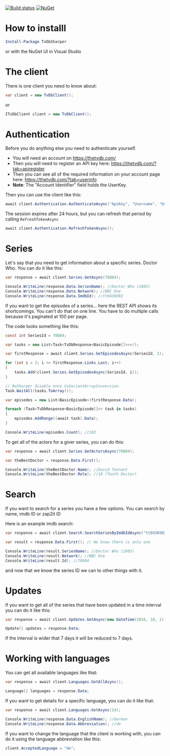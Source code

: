 [![Build status](https://ci.appveyor.com/api/projects/status/yt4ng6wtcd1nrd3b/branch/master?svg=true)](https://ci.appveyor.com/project/HristoKolev/tvdbsharper/branch/master) [![NuGet](https://img.shields.io/nuget/v/TvDbSharper.svg?maxAge=2592000?style=plastic)](https://www.nuget.org/packages/TvDbSharper/)

# How to installl
```PowerShell
Install-Package TvDbSharper
```
or with the NuGet UI in Visual Studio

# The client

There is one client you need to know about:

```C#
var client = new TvDbClient();
```
or

```C#
ITvDbClient client = new TvDbClient();
```

# Authentication

Before you do anything else you need to authenticate yourself.

* You will need an account on https://thetvdb.com/
* Then you will need to register an API key here: https://thetvdb.com/?tab=apiregister
* Then you can see all of the required information on your account page here: https://thetvdb.com/?tab=userinfo
* **Note**: The "Account Identifier" field holds the UserKey.

Then you can use the client like this:

```C#
await client.Authentication.AuthenticateAsync("ApiKey", "Username", "UserKey");
```

The session expires after 24 hours, but you can refresh that period by calling `RefreshTokenAsync`

```C#
await client.Authentication.RefreshTokenAsync();
```

# Series

Let's say that you need to get information about a specific series. Doctor Who. You can do it like this:

```C#
var response = await client.Series.GetAsync(78804);

Console.WriteLine(response.Data.SeriesName); //Doctor Who (2005)
Console.WriteLine(response.Data.Network); //BBC One
Console.WriteLine(response.Data.ImdbId); //tt0436992
```

If you want to get the episodes of a series... here the REST API shows its shortcomings. You can't do that on one line. You have to do multiple calls because it's paginated at 100 per page.

The code looks something like this:
```C#
const int SeriesId = 78804;

var tasks = new List<Task<TvDbResponse<BasicEpisode[]>>>();

var firstResponse = await client.Series.GetEpisodesAsync(SeriesId, 1);

for (int i = 2; i <= firstResponse.Links.Last; i++)
{
    tasks.Add(client.Series.GetEpisodesAsync(SeriesId, i));
}

// ReSharper disable once CoVariantArrayConversion
Task.WaitAll(tasks.ToArray());

var episodes = new List<BasicEpisode>(firstResponse.Data);

foreach (Task<TvDbResponse<BasicEpisode[]>> task in tasks)
{
    episodes.AddRange((await task).Data);
}

Console.WriteLine(episodes.Count); //263
```

To get all of the actors for a giver series, you can do this:
```C#
var response = await client.Series.GetActorsAsync(78804);

var theBestDoctor = response.Data.First();

Console.WriteLine(theBestDoctor.Name); //David Tennant
Console.WriteLine(theBestDoctor.Role); //10 (Tenth Doctor)
```
# Search

If you want to search for a series you have a few options. You can search by name, imdb ID or zap2it ID

Here is an example imdb search:

```C#
var response = await client.Search.SearchSeriesByImdbIdAsync("tt0436992");

var result = response.Data.First(); // We know there is only one

Console.WriteLine(result.SeriesName); //Doctor Who (2005)
Console.WriteLine(result.Network); //BBC One
Console.WriteLine(result.Id); //78804
```

and now that we know the series ID we can to other things with it.

# Updates

If you want to get all of the series that have been updated in a time interval you can do it like this:

```C#
var response = await client.Updates.GetAsync(new DateTime(2016, 10, 1), new DateTime(2016, 10, 5));

Update[] updates = response.Data;
```

If the interval is wider that 7 days it will be reduced to 7 days.

# Working with languages

You can get all available languages like that:

```C#
var response = await client.Languages.GetAllAsync();

Language[] languages = response.Data;
```

If you want to get details for a specific language, you can do it like that:

```C#
var response = await client.Languages.GetAsync(14);

Console.WriteLine(response.Data.EnglishName); //German
Console.WriteLine(response.Data.Abbreviation); //de
```

If you want to change the language that the client is working with, you can do it using the language abbreviation like this:

```C#
client.AcceptedLanguage = "de";
```
